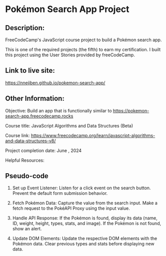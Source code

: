 # Pokémon Search App Project

## Description:
FreeCodeCamp's JavaScript course project to build a Pokémon search app.

This is one of the required projects (the fifth) to earn my certification. I built this project using the User Stories provided by freeCodeCamp.

## Link to live site:
https://nnejiben.github.io/pokemon-search-app/

## Other Information:

Objective: Build an app that is functionally similar to https://pokemon-search-app.freecodecamp.rocks

Course title: JavaScript Algorithms and Data Structures (Beta)

Course link: https://www.freecodecamp.org/learn/javascript-algorithms-and-data-structures-v8/

Project completion date: June , 2024

Helpful Resources:

## Pseudo-code

1. Set up Event Listener:
Listen for a click event on the search button.
Prevent the default form submission behavior.

2. Fetch Pokémon Data:
Capture the value from the search input.
Make a fetch request to the PokéAPI Proxy using the input value.

3. Handle API Response:
If the Pokémon is found, display its data (name, ID, weight, height, types, stats, and image).
If the Pokémon is not found, show an alert.

4. Update DOM Elements:
Update the respective DOM elements with the Pokémon data.
Clear previous types and stats before displaying new data.